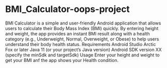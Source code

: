 # BMI_Calculator-oops-project
BMI Calculator is a simple and user-friendly Android application that allows users to calculate their Body Mass Index (BMI) quickly. By entering height and weight, the app provides an instant BMI result along with a health category (e.g., Underweight, Normal, Overweight, or Obese) to help users understand their body health status.
Requirements
              Android Studio Arctic Fox or later
              Java 11 (or your project’s Java version)
              Android SDK version XX (specify the minSdk and targetSdk)
Usage
      Enter your height and weight to get your BMI anf the app shows your Health condition.
